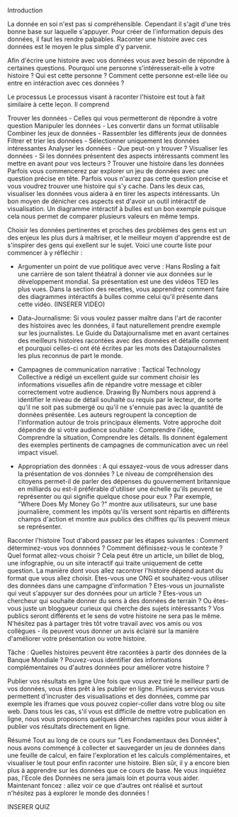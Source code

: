 Introduction

La donnée en soi n'est pas si compréhensible. Cependant il s'agit d'une très bonne base sur laquelle s'appuyer. Pour créer de l'information depuis des données, il faut les rendre palpables. Raconter une histoire avec ces données est le moyen le plus simple d'y parvenir.

Afin d'écrire une histoire avec vos données vous avez besoin de répondre à certaines questions. Pourquoi une personne s'intéresserait-elle à votre histoire ? Qui est cette personne ? Comment cette personne est-elle liée ou entre en intéraction avec ces données ?

Le processus
Le processus visant à raconter l'histoire est tout à fait similaire à cette leçon. Il comprend

Trouver les données - Celles qui vous permetteront de répondre à votre question
Manipuler les données - Les convertir dans un format utilisable
Combiner les jeux de données - Rassembler les différents jeux de données
Filtrer et trier les données - Sélectionner uniquement les données intéressantes
Analyser les données - Que peut-on y trouver ?
Visualiser les données - Si les données présentent des aspects intéressants comment les mettre en avant pour vos lecteurs ?
Trouver une histoire dans les données
Parfois vous commencerez par explorer un jeu de données avec une question précise en tête. Parfois vous n'aurez pas cette question précise et vous voudrez trouver une histoire qui s'y cache. Dans les deux cas, visualiser les données vous aidera à en tirer les aspects intéressants. Un bon moyen de dénicher ces aspects est d'avoir un outil intéractif de visualisation. Un diagramme intéractif à bulles est un bon exemple puisque cela nous permet de comparer plusieurs valeurs en même temps.

Choisir les données pertinentes et proches des problèmes des gens est un des enjeux les plus durs à maîtriser, et le meilleur moyen d'apprendre est de s'inspirer des gens qui exellent sur le sujet. Voici une courte liste pour commencer à y réfléchir :

- Argumenter un point de vue politique avec verve : Hans Rosling a fait une carrière de son talent théatral à donner vie aux données sur le développement mondial. Sa présentation est une des vidéos TED les plus vues. Dans la section des recettes, vous apprendrez comment faire des diagrammes intéractifs à bulles comme celui qu'il présente dans cette vidéo.
(INSERER VIDEO)

- Data-Journalisme: Si vous voulez passer maître dans l'art de raconter des histoires avec les données, il faut naturellement prendre exemple sur les journalistes. Le Guide du Datajournalisme met en avant certaines des meilleurs histoires racontées avec des données et détaille comment et pourquoi celles-ci ont été écrites par les mots des Datajournalistes les plus reconnus de part le monde.

- Campagnes de communication narrative : Tactical Technology Collective a rédigé un excellent guide sur comment choisir les informations visuelles afin de répandre votre message et cibler correctement votre audience. Drawing By Numbers nous apprend à identifier le niveau de détail souhaité ou requis par le lecteur, de sorte qu'il ne soit pas submergé ou qu'il ne s'ennuie pas avec la quantité de données présentée. Les auteurs regroupent la conception de l'information autour de trois principaux élements. Votre approche doit dépendre de si votre audience souhaite : Comprendre l'idée, Comprendre la situation, Comprendre les détails. Ils donnent également des exemples pertinents de campagnes de communication avec un réel impact visuel.

- Appropriation des données : A qui essayez-vous de vous adresser dans la présentation de vos données ? Le niveau de compréhension des citoyens permet-il de parler des dépenses du gouvernement britannique en milliards ou est-il préférable d'utiliser une échelle  qu'ils peuvent se représenter ou qui signifie quelque chose pour eux ? Par exemple, "Where Does My Money Go ?" montre aux utilisateurs, sur une base journalière, comment les impôts qu'ils versent sont répartis en différents champs d'action et montre aux publics des chiffres qu'ils peuvent mieux se représenter. 

Raconter l'histoire
Tout d'abord passez par les étapes suivantes : 
Comment déterminez-vous vos donnnées ? Comment définissez-vous le contexte ?  Quel format allez-vous choisir ? Cela peut être un article, un billet de blog, une infographie, ou un site interactif qui traite uniquement de cette question. La manière dont vous allez racontrer l'histoire dépend autant du format que vous allez choisir. Etes-vous une ONG et souhaitez-vous utiliser des données dans une campagne d'information ? Etes-vous un journaliste qui veut s'appuyer sur des données pour un article ? Etes-vous un chercheur qui souhaite donner du sens à des données de terrain ? Ou êtes-vous juste un bloggueur curieux qui cherche des sujets intéressants ? Vos publics seront différents et le sens de votre histoire ne sera pas le même. N'hésitez pas à partager très tôt votre travail avec vos amis ou vos collègues - ils peuvent vous donner un avis éclairé sur la manière d'améliorer votre présentation ou votre histoire.

Tâche : Quelles histoires peuvent être racontées à partir des données de la Banque Mondiale ? Pouvez-vous identifier des informations complémentaires ou d'autres données pour améliorer votre histoire ?

Publier vos résultats en ligne
Une fois que vous avez tiré le meilleur parti de vos données, vous êtes prêt à les publier en ligne. Plusieurs services vous permettent d'incruster des visualisations et des données, comme par exemple les iframes que vous pouvez copier-coller dans votre blog ou site web. Dans tous les cas, s'il vous est difficile de mettre votre publication en ligne, nous vous proposons quelques démarches rapides pour vous aider à publier vos résultats directement en ligne.

Résumé
Tout au long de ce cours sur "Les Fondamentaux des Données", nous avons commençé à collecter et sauvegarder un jeu de données dans une feuille de calcul, en faire l'exploration et les calculs complémentaires, et visualiser le tout pour enfin raconter une histoire. Bien sûr, il y a encore bien plus à apprendre sur les données que ce cours de base. Ne vous inquiétez pas, l'Ecole des Données ne sera jamais loin et pourra vous aider. Maintenant foncez : allez voir ce que d'autres ont réalisé et surtout n'hésitez pas à explorer le monde des données !

INSERER QUIZ
